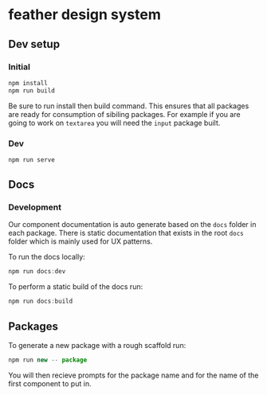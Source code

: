 # feather design system

## Dev setup

### Initial

```js
npm install
npm run build
```

Be sure to run install then build command. This ensures that all packages are ready for consumption of sibiling packages. For example if you are going to work on `textarea` you will need the `input` package built.

### Dev

```js
npm run serve
```

## Docs

### Development

Our component documentation is auto generate based on the `docs` folder in each package. There is static documentation that exists in the root `docs` folder which is mainly used for UX patterns.

To run the docs locally:

```js
npm run docs:dev
```

To perform a static build of the docs run:

```js
npm run docs:build
```

## Packages

To generate a new package with a rough scaffold run:

```js
npm run new -- package
```

You will then recieve prompts for the package name and for the name of the first component to put in.
